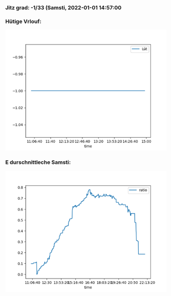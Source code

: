 ### Jitz grad: -1/33 (Samsti, 2022-01-01 14:57:00

### Hütige Vrlouf:
![Graph](Today.png)

### E durschnittleche Samsti:
![Graph](Samsti.png)